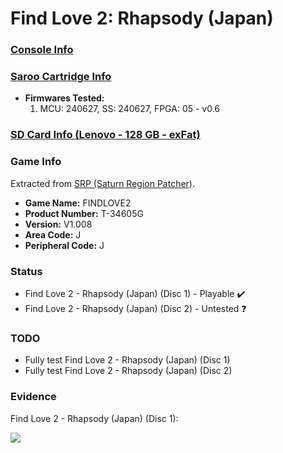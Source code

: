 # Find Love 2: Rhapsody (Japan)

### [Console Info](../../../../Info/Consoles/VA13/README.md)

### [Saroo Cartridge Info](../../../../Info/Cartridges/RetroGameParadiseStore/1.32F/README.md)

- <b>Firmwares Tested:</b>
  1. MCU: 240627, SS: 240627, FPGA: 05 - v0.6

### [SD Card Info (Lenovo - 128 GB - exFat)](../../../../Info/SdCards/Lenovo/128GB/exfat/README.md)

### Game Info

Extracted from [SRP (Saturn Region Patcher)](https://segaxtreme.net/resources/saturn-region-patcher.81/download).

- <b>Game Name:</b> FINDLOVE2
- <b>Product Number:</b> T-34605G
- <b>Version:</b> V1.008
- <b>Area Code:</b> J
- <b>Peripheral Code:</b> J

### Status

- Find Love 2 - Rhapsody (Japan) (Disc 1) - Playable :heavy_check_mark:
- Find Love 2 - Rhapsody (Japan) (Disc 2) - Untested :question:

### TODO

- Fully test Find Love 2 - Rhapsody (Japan) (Disc 1)
- Fully test Find Love 2 - Rhapsody (Japan) (Disc 2)

### Evidence

Find Love 2 - Rhapsody (Japan) (Disc 1):

[![](https://img.youtube.com/vi/hBY_TkBZgoI/0.jpg)](https://www.youtube.com/watch?v=hBY_TkBZgoI)

